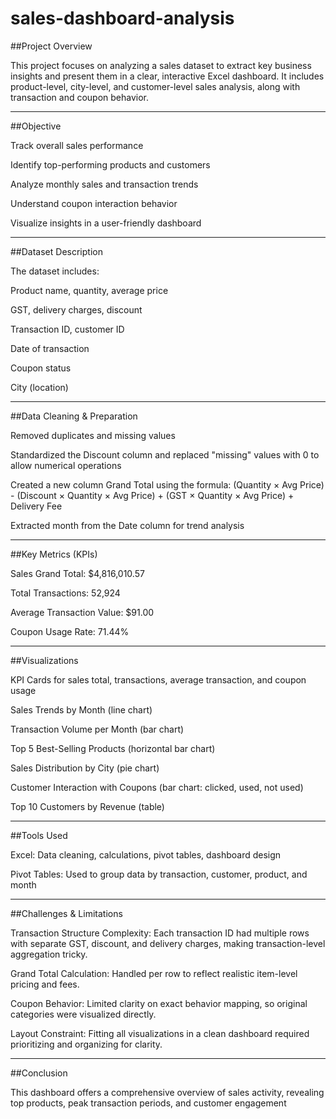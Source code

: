 # sales-dashboard-analysis

##Project Overview

This project focuses on analyzing a sales dataset to extract key business insights and present them in a clear, interactive Excel dashboard. It includes product-level, city-level, and customer-level sales analysis, along with transaction and coupon behavior.


---

##Objective

Track overall sales performance

Identify top-performing products and customers

Analyze monthly sales and transaction trends

Understand coupon interaction behavior

Visualize insights in a user-friendly dashboard



---

##Dataset Description

The dataset includes:

Product name, quantity, average price

GST, delivery charges, discount

Transaction ID, customer ID

Date of transaction

Coupon status

City (location)



---

##Data Cleaning & Preparation

Removed duplicates and missing values

Standardized the Discount column and replaced "missing" values with 0 to allow numerical operations

Created a new column Grand Total using the formula:
(Quantity × Avg Price) - (Discount × Quantity × Avg Price) + (GST × Quantity × Avg Price) + Delivery Fee

Extracted month from the Date column for trend analysis



---

##Key Metrics (KPIs)

Sales Grand Total: $4,816,010.57

Total Transactions: 52,924

Average Transaction Value: $91.00

Coupon Usage Rate: 71.44%



---

##Visualizations

KPI Cards for sales total, transactions, average transaction, and coupon usage

Sales Trends by Month (line chart)

Transaction Volume per Month (bar chart)

Top 5 Best-Selling Products (horizontal bar chart)

Sales Distribution by City (pie chart)

Customer Interaction with Coupons (bar chart: clicked, used, not used)

Top 10 Customers by Revenue (table)



---

##Tools Used

Excel: Data cleaning, calculations, pivot tables, dashboard design

Pivot Tables: Used to group data by transaction, customer, product, and month



---

##Challenges & Limitations

Transaction Structure Complexity: Each transaction ID had multiple rows with separate GST, discount, and delivery charges, making transaction-level aggregation tricky.

Grand Total Calculation: Handled per row to reflect realistic item-level pricing and fees.

Coupon Behavior: Limited clarity on exact behavior mapping, so original categories were visualized directly.

Layout Constraint: Fitting all visualizations in a clean dashboard required prioritizing and organizing for clarity.



---

##Conclusion

This dashboard offers a comprehensive overview of sales activity, revealing top products, peak transaction periods, and customer engagement

